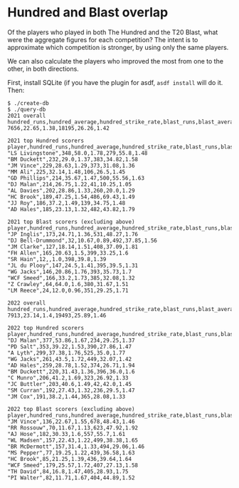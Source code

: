 # Hundred and Blast overlap

Of the players who played in both The Hundred and the T20 Blast, what were the
aggregate figures for each competition? The intent is to approximate which
competition is stronger, by using only the same players.

We can also calculate the players who improved the most from one to the other,
in both directions.

First, install SQLite (if you have the plugin for asdf, `asdf install` will do
it. Then:

```shell
$ ./create-db
$ ./query-db
2021 overall
hundred_runs,hundred_average,hundred_strike_rate,blast_runs,blast_average,blast_strike_rate
7656,22.65,1.38,18195,26.26,1.42

2021 top Hundred scorers
player,hundred_runs,hundred_average,hundred_strike_rate,blast_runs,blast_average,blast_strike_rate
"LS Livingstone",348,58.0,1.78,279,55.8,1.48
"BM Duckett",232,29.0,1.37,383,34.82,1.58
"JM Vince",229,28.63,1.29,373,31.08,1.36
"MM Ali",225,32.14,1.48,106,26.5,1.45
"GD Phillips",214,35.67,1.47,500,55.56,1.63
"DJ Malan",214,26.75,1.22,41,10.25,1.05
"AL Davies",202,28.86,1.33,260,20.0,1.29
"HC Brook",189,47.25,1.54,486,69.43,1.49
"JJ Roy",186,37.2,1.49,139,34.75,1.48
"AD Hales",185,23.13,1.32,482,43.82,1.79

2021 top Blast scorers (excluding above)
player,hundred_runs,hundred_average,hundred_strike_rate,blast_runs,blast_average,blast_strike_rate
"JP Inglis",173,24.71,1.36,531,48.27,1.76
"DJ Bell-Drummond",32,10.67,0.89,492,37.85,1.56
"JM Clarke",127,18.14,1.51,408,37.09,1.81
"FH Allen",165,20.63,1.5,399,33.25,1.6
"SR Hain",12,,1.0,398,39.8,1.39
"JL du Plooy",147,24.5,1.41,395,39.5,1.31
"WG Jacks",146,20.86,1.76,393,35.73,1.7
"WCF Smeed",166,33.2,1.73,385,32.08,1.32
"Z Crawley",64,64.0,1.6,380,31.67,1.51
"LM Reece",24,12.0,0.96,351,29.25,1.71

2022 overall
hundred_runs,hundred_average,hundred_strike_rate,blast_runs,blast_average,blast_strike_rate
7913,23.14,1.4,19493,25.89,1.46

2022 top Hundred scorers
player,hundred_runs,hundred_average,hundred_strike_rate,blast_runs,blast_average,blast_strike_rate
"DJ Malan",377,53.86,1.67,234,29.25,1.37
"PD Salt",353,39.22,1.53,390,27.86,1.47
"A Lyth",299,37.38,1.76,525,35.0,1.77
"WG Jacks",261,43.5,1.72,449,32.07,1.42
"AD Hales",259,28.78,1.52,374,26.71,1.94
"BM Duckett",220,31.43,1.36,396,36.0,1.6
"C Munro",206,41.2,1.69,323,26.92,1.33
"JC Buttler",203,40.6,1.49,42,42.0,1.45
"SM Curran",192,27.43,1.32,236,29.5,1.47
"JM Cox",191,38.2,1.44,365,28.08,1.33

2022 top Blast scorers (excluding above)
player,hundred_runs,hundred_average,hundred_strike_rate,blast_runs,blast_average,blast_strike_rate
"JM Vince",136,22.67,1.55,678,48.43,1.46
"RR Rossouw",70,11.67,1.13,623,47.92,1.92
"AJ Hose",182,30.33,1.6,557,55.7,1.61
"WL Madsen",157,22.43,1.22,499,38.38,1.65
"BR McDermott",157,31.4,1.33,494,29.06,1.46
"MS Pepper",77,19.25,1.22,439,36.58,1.63
"HC Brook",85,21.25,1.39,436,39.64,1.64
"WCF Smeed",179,25.57,1.72,407,27.13,1.58
"TH David",84,16.8,1.47,405,28.93,1.75
"PI Walter",82,11.71,1.67,404,44.89,1.52
```
